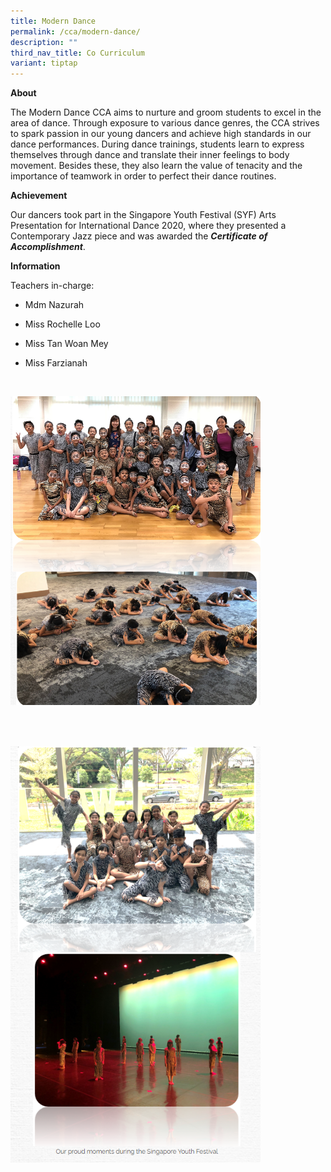 ```yaml
---
title: Modern Dance
permalink: /cca/modern-dance/
description: ""
third_nav_title: Co Curriculum
variant: tiptap
---
```

<p><strong>About</strong></p><p>The Modern Dance CCA aims to nurture and groom students to excel in the area of dance. Through exposure to various dance genres, the CCA strives to spark passion in our young dancers and achieve high standards in our dance performances. During dance trainings, students learn to express themselves through dance and translate their inner feelings to body movement. Besides these, they also learn the value of tenacity and the importance of teamwork in order to perfect their dance routines.</p><p><strong>Achievement</strong></p><p>Our dancers took part in the Singapore Youth Festival (SYF) Arts Presentation for International Dance 2020, where they presented a Contemporary Jazz piece and was awarded the&nbsp;<strong><em>Certificate of Accomplishment</em></strong>.&nbsp;</p><p><strong>Information</strong>&nbsp;&nbsp;&nbsp;&nbsp;&nbsp;&nbsp;&nbsp;&nbsp;&nbsp;&nbsp;&nbsp;&nbsp;&nbsp;&nbsp;&nbsp;&nbsp;&nbsp;&nbsp;&nbsp;&nbsp;&nbsp;&nbsp;&nbsp;&nbsp;&nbsp;&nbsp;&nbsp;&nbsp;&nbsp;&nbsp;&nbsp;&nbsp;&nbsp;&nbsp;&nbsp;&nbsp;&nbsp;&nbsp;&nbsp;&nbsp;&nbsp;&nbsp;&nbsp;&nbsp;&nbsp;&nbsp;&nbsp;&nbsp;&nbsp;&nbsp;&nbsp;&nbsp;&nbsp;&nbsp;&nbsp;&nbsp;&nbsp;&nbsp;&nbsp;&nbsp;&nbsp;&nbsp;&nbsp;</p><p>Teachers in-charge:</p><ul data-tight="true" class="tight"><li><p>Mdm Nazurah</p></li><li><p>Miss Rochelle Loo</p></li><li><p>Miss Tan Woan Mey&nbsp;</p></li><li><p>Miss Farzianah</p></li></ul><p><br></p><div class="isomer-image-wrapper"><img style="width:400px" height="auto" width="100%" src="/images/moderndance1a.png"></div><p><br><br></p><div class="isomer-image-wrapper"><img style="width:400px" height="auto" width="100%" src="/images/moderndance2a.png"></div><p><br></p>
